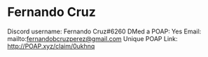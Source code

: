 # Fernando Cruz

Discord username: Fernando Cruz#6260
DMed a POAP: Yes
Email: mailto:fernandobcruzperez@gmail.com
Unique POAP Link: http://POAP.xyz/claim/0ukhnq
